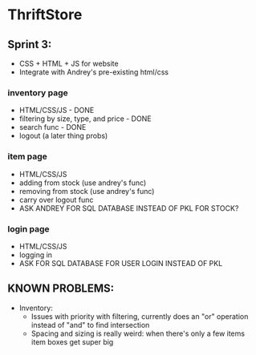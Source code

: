 # ThriftStore

## Sprint 3:
  - CSS + HTML + JS for website
  - Integrate with Andrey's pre-existing html/css
###  inventory page
  - HTML/CSS/JS - DONE
  - filtering by size, type, and price - DONE
  - search func - DONE
  - logout (a later thing probs)
###  item page
  - HTML/CSS/JS
  - adding from stock (use andrey's func)
  - removing from stock (use andrey's func)
  - carry over logout func
  - ASK ANDREY FOR SQL DATABASE INSTEAD OF PKL FOR STOCK?
###  login page
  - HTML/CSS/JS
  - logging in
  - ASK FOR SQL DATABASE FOR USER LOGIN INSTEAD OF PKL

## KNOWN PROBLEMS:
  - Inventory:
    - Issues with priority with filtering, currently does an "or" operation instead of "and" to find intersection
    - Spacing and sizing is really weird: when there's only a few items item boxes get super big

